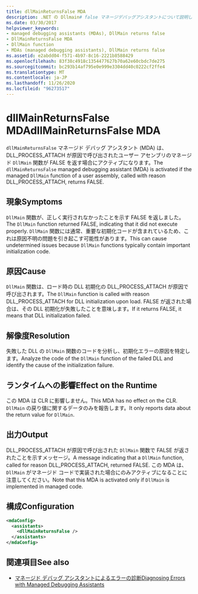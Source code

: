 ```yaml
---
title: dllMainReturnsFalse MDA
description: .NET の Dllmain# false マネージデバッグアシスタントについて説明します。 この MDA は、DLL の初期化に失敗した場合にアクティブになります。
ms.date: 03/30/2017
helpviewer_keywords:
- managed debugging assistants (MDAs), DllMain returns false
- DllMainReturnsFalse MDA
- DllMain function
- MDAs (managed debugging assistants), DllMain returns false
ms.assetid: e2abdd04-f571-4b97-8c16-2221b8588429
ms.openlocfilehash: 83f38c4918c1354477627b70a62e60cbdc7de275
ms.sourcegitcommit: bc293b14af795e0e999e3304dd40c0222cf2ffe4
ms.translationtype: MT
ms.contentlocale: ja-JP
ms.lasthandoff: 11/26/2020
ms.locfileid: "96273517"
---
```

# <a name="dllmainreturnsfalse-mda"></a><span data-ttu-id="bf2b7-104">dllMainReturnsFalse MDA</span><span class="sxs-lookup"><span data-stu-id="bf2b7-104">dllMainReturnsFalse MDA</span></span>

<span data-ttu-id="bf2b7-105">`dllMainReturnsFalse` マネージド デバッグ アシスタント (MDA) は、DLL_PROCESS_ATTACH が原因で呼び出されたユーザー アセンブリのマネージド `DllMain` 関数が FALSE を返す場合にアクティブになります。</span><span class="sxs-lookup"><span data-stu-id="bf2b7-105">The `dllMainReturnsFalse` managed debugging assistant (MDA) is activated if the managed `DllMain` function of a user assembly, called with reason DLL_PROCESS_ATTACH, returns FALSE.</span></span>  
  
## <a name="symptoms"></a><span data-ttu-id="bf2b7-106">現象</span><span class="sxs-lookup"><span data-stu-id="bf2b7-106">Symptoms</span></span>  

 <span data-ttu-id="bf2b7-107">`DllMain` 関数が、正しく実行されなかったことを示す FALSE を返しました。</span><span class="sxs-lookup"><span data-stu-id="bf2b7-107">The `DllMain` function returned FALSE, indicating that it did not execute properly.</span></span> <span data-ttu-id="bf2b7-108">`DllMain` 関数には通常、重要な初期化コードが含まれているため、これは原因不明の問題を引き起こす可能性があります。</span><span class="sxs-lookup"><span data-stu-id="bf2b7-108">This can cause undetermined issues because `DllMain` functions typically contain important initialization code.</span></span>  
  
## <a name="cause"></a><span data-ttu-id="bf2b7-109">原因</span><span class="sxs-lookup"><span data-stu-id="bf2b7-109">Cause</span></span>  

 <span data-ttu-id="bf2b7-110">`DllMain` 関数は、ロード時の DLL 初期化の DLL_PROCESS_ATTACH が原因で呼び出されます。</span><span class="sxs-lookup"><span data-stu-id="bf2b7-110">The `DllMain` function is called with reason DLL_PROCESS_ATTACH for DLL initialization upon load.</span></span> <span data-ttu-id="bf2b7-111">FALSE が返された場合は、その DLL 初期化が失敗したことを意味します。</span><span class="sxs-lookup"><span data-stu-id="bf2b7-111">If it returns FALSE, it means that DLL initialization failed.</span></span>  
  
## <a name="resolution"></a><span data-ttu-id="bf2b7-112">解像度</span><span class="sxs-lookup"><span data-stu-id="bf2b7-112">Resolution</span></span>  

 <span data-ttu-id="bf2b7-113">失敗した DLL の `DllMain` 関数のコードを分析し、初期化エラーの原因を特定します。</span><span class="sxs-lookup"><span data-stu-id="bf2b7-113">Analyze the code of the `DllMain` function of the failed DLL and identify the cause of the initialization failure.</span></span>  
  
## <a name="effect-on-the-runtime"></a><span data-ttu-id="bf2b7-114">ランタイムへの影響</span><span class="sxs-lookup"><span data-stu-id="bf2b7-114">Effect on the Runtime</span></span>  

 <span data-ttu-id="bf2b7-115">この MDA は CLR に影響しません。</span><span class="sxs-lookup"><span data-stu-id="bf2b7-115">This MDA has no effect on the CLR.</span></span> <span data-ttu-id="bf2b7-116">`DllMain` の戻り値に関するデータのみを報告します。</span><span class="sxs-lookup"><span data-stu-id="bf2b7-116">It only reports data about the return value for `DllMain`.</span></span>  
  
## <a name="output"></a><span data-ttu-id="bf2b7-117">出力</span><span class="sxs-lookup"><span data-stu-id="bf2b7-117">Output</span></span>  

 <span data-ttu-id="bf2b7-118">DLL_PROCESS_ATTACH が原因で呼び出された `DllMain` 関数で FALSE が返されたことを示すメッセージ。</span><span class="sxs-lookup"><span data-stu-id="bf2b7-118">A message indicating that a `DllMain` function, called for reason DLL_PROCESS_ATTACH, returned FALSE.</span></span> <span data-ttu-id="bf2b7-119">この MDA は、`DllMain` がマネージド コードで実装された場合にのみアクティブになることに注意してください。</span><span class="sxs-lookup"><span data-stu-id="bf2b7-119">Note that this MDA is activated only if `DllMain` is implemented in managed code.</span></span>  
  
## <a name="configuration"></a><span data-ttu-id="bf2b7-120">構成</span><span class="sxs-lookup"><span data-stu-id="bf2b7-120">Configuration</span></span>  
  
```xml  
<mdaConfig>  
  <assistants>  
    <dllMainReturnsFalse />  
  </assistants>  
</mdaConfig>  
```  
  
## <a name="see-also"></a><span data-ttu-id="bf2b7-121">関連項目</span><span class="sxs-lookup"><span data-stu-id="bf2b7-121">See also</span></span>

- [<span data-ttu-id="bf2b7-122">マネージド デバッグ アシスタントによるエラーの診断</span><span class="sxs-lookup"><span data-stu-id="bf2b7-122">Diagnosing Errors with Managed Debugging Assistants</span></span>](diagnosing-errors-with-managed-debugging-assistants.md)

